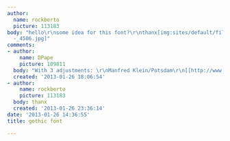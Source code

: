 ```yaml
---
author:
  name: rockberto
  picture: 113183
body: "hello\r\nsome idea for this font?\r\nthanx[img:sites/default/files/old-images/Lemmy
  -_4506.jpg]"
comments:
- author:
    name: DPape
    picture: 109811
  body: "With 3 adjustments: \r\nManfred Klein/Potsdam\r\n[[http://www.moorstation.org/typoasis/blackletter/htm/potsdam.htm]]\r\n\r\n[img:sites/default/files/old-images/lemmy1_3711.jpg] "
  created: '2013-01-26 18:06:54'
- author:
    name: rockberto
    picture: 113183
  body: thanx
  created: '2013-01-26 23:36:14'
date: '2013-01-26 14:36:55'
title: gothic font

---
```

